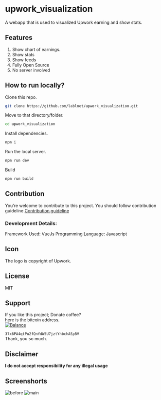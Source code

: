 # upwork_visualization
A webapp that is used to visualized Upwork earning and show stats.

## Features
1. Show chart of earnings.
2. Show stats
3. Show feeds
4. Fully Open Source
5. No server involved

## How to run locally?
Clone this repo.
```sh
git clone https://github.com/lablnet/upwork_visualization.git
```
Move to that directory/folder.
```sh
cd upwork_visualization
```
Install dependencies.
```sh
npm i
```
Run the local server.
```sh
npm run dev
```
Build
```sh
npm run build
```

## Contribution

You're welcome to contribute to this project. You should follow contribution guideline  [Contribution guideline](https://github.com/lablnet/upwork_visualization/blob/master/CONTRIBUTING.md)

### Development Details:

Framework Used: VueJs
Programming Language: Javascript

## Icon

The logo is copyright of Upwork.
## License

MIT

## Support

If you like this project; Donate coffee?  
here is the bitcoin address.  
[![Balance](https://camo.githubusercontent.com/0afa0626cbbe28d10a601895b9a166b67a3e5da8a557aec47f7ccd61a68421fc/68747470733a2f2f696d672e62616c616e636562616467652e696f2f6274632f33377836504134717450753266516e5964573555376a7a74596862636841537042562e737667)](https://img.balancebadge.io/btc/37x6PA4qtPu2fQnYdW5U7jztYhbchASpBV.svg)

`37x6PA4qtPu2fQnYdW5U7jztYhbchASpBV`  
Thank, you so much.

## Disclaimer

**I do not accept responsibility for any illegal usage**

## Screenshorts

![before](https://raw.githubusercontent.com/lablnet/upwork_visualization/main/screenshorts/before.png)
![main](https://raw.githubusercontent.com/lablnet/upwork_visualization/main/screenshorts/main.jpg)
